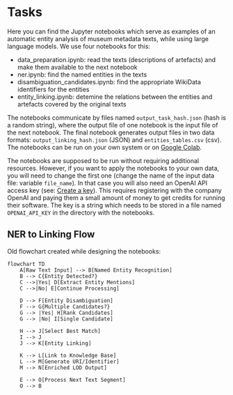 # Tasks

Here you can find the Jupyter notebooks which serve as examples of an automatic entity analysis of museum metadata texts, while using large language models. We use four notebooks for this:

* data\_preparation.ipynb: read the texts (descriptions of artefacts) and make them available to the next notebook
* ner.ipynb: find the named entities in the texts
* disambiguation\_candidates.ipynb: find the appropriate WikiData identifiers for the entities
* entity\_linking.ipynb: detemine the relations between the entities and artefacts covered by the original texts

The notebooks communicate by files named `output_task_hash.json` (hash is a random string), where the output file of one notebook is the input file of the next notebook. The final notebook generates output files in two data formats: `output_linking_hash.json` (JSON) and `entities_tables.csv` (csv). The notebooks can be run on your own system or on [Google Colab](https://colab.research.google.com/).

The notebooks are supposed to be run without requiring additional resources. However, if you want to apply the notebooks to your own data, you will need to change the first one (change the name of the input data file: variable `file_name`). In that case you will also need an OpenAI API access key (see: [Create a key](https://platform.openai.com/docs/quickstart/authentication)). This requires registering with the company OpenAI and paying them a small amount of money to get credits for running their software. The key is a string which needs to be stored in a file named `OPENAI_API_KEY` in the directory with the notebooks.


## NER to Linking Flow

Old flowchart created while designing the notebooks:

```mermaid
flowchart TD
    A[Raw Text Input] --> B[Named Entity Recognition]
    B --> C{Entity Detected?}
    C -->|Yes| D[Extract Entity Mentions]
    C -->|No| E[Continue Processing]
    
    D --> F[Entity Disambiguation]
    F --> G{Multiple Candidates?}
    G --> |Yes| H[Rank Candidates]
    G --> |No| I[Single Candidate]
    
    H --> J[Select Best Match]
    I --> J
    J --> K[Entity Linking]
    
    K --> L[Link to Knowledge Base]
    L --> M[Generate URI/Identifier]
    M --> N[Enriched LOD Output]
    
    E --> O[Process Next Text Segment]
    O --> B
```

